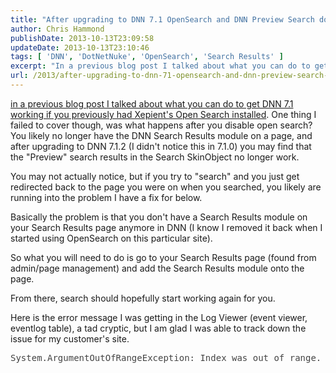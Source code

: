 ```yaml
---
title: "After upgrading to DNN 7.1 OpenSearch and DNN Preview Search doesn't work"
author: Chris Hammond
publishDate: 2013-10-13T23:09:58
updateDate: 2013-10-13T23:10:46
tags: [ 'DNN', 'DotNetNuke', 'OpenSearch', 'Search Results' ]
excerpt: "In a previous blog post I talked about what you can do to get DNN 7.1 working if you previously had Xepient's Open Search installed. One thing I failed to cover though, was what happens after you disable open search? You likely no longer have the DNN Search Results module on a page, and after upgrading to DNN 7.1.2 (I didn't notice this in 7.1.0) you may find that the \"Preview\" search results in the Search SkinObject no longer work. You may not actually notice, but if you try to \"search\" and you just get redirected back to the page you were on when you searched, you likely are running into the problem I have a fix for below."
url: /2013/after-upgrading-to-dnn-71-opensearch-and-dnn-preview-search-doesnt-work  # Use the generated URL with year
---
```

<p><a href="https://www.chrishammond.com/blog/itemid/2633/dnn-71-fails-to-load-with-opensearch-from-xepient">in a previous blog post I talked about what you can do to get DNN 7.1 working if you previously had Xepient's Open Search installed</a>. One thing I failed to cover though, was what happens after you disable open search? You likely no longer have the DNN Search Results module on a page, and after upgrading to DNN 7.1.2 (I didn't notice this in 7.1.0) you may find that the "Preview" search results in the Search SkinObject no longer work.</p> <p>You may not actually notice, but if you try to "search" and you just get redirected back to the page you were on when you searched, you likely are running into the problem I have a fix for below.</p> <p>Basically the problem is that you don't have a Search Results module on your Search Results page anymore in DNN (I know I removed it back when I started using OpenSearch on this particular site).</p> <p>So what you will need to do is go to your Search Results page (found from admin/page management) and add the Search Results module onto the page.</p> <p>From there, search should hopefully start working again for you.</p> <p>Here is the error message I was getting in the Log Viewer (event viewer, eventlog table), a tad cryptic, but I am glad I was able to track down the issue for my customer's site.</p> <p style="margin-left: 40px;"> </p> <pre style="color: #444444; margin-bottom: 0px;">System.ArgumentOutOfRangeException: Index was out of range. Must be non-negative and less than the size of the collection. Parameter name: index at System.Collections.ArrayList.get_Item(Int32 index) at DotNetNuke.Web.InternalServices.SearchServiceController.GetSearchModule() at DotNetNuke.Web.InternalServices.SearchServiceController.GetSearchModuleSettings() at DotNetNuke.Web.InternalServices.SearchServiceController.Preview(String keywords, String culture, Int32 forceWild, Int32 portal) at lambda_method(Closure , Object , Object[] ) at System.Web.Http.Controllers.ReflectedHttpActionDescriptor.ActionExecutor.&lt;&gt;c__DisplayClass13.&lt;GetExecutor&gt;b__c(Object instance, Object[] methodParameters) at System.Web.Http.Controllers.ReflectedHttpActionDescriptor.ActionExecutor.Execute(Object instance, Object[] arguments) at System.Web.Http.Controllers.ReflectedHttpActionDescriptor.&lt;&gt;c__DisplayClass5.&lt;ExecuteAsync&gt;b__4() at System.Threading.Tasks.TaskHelpers.RunSynchronously[TResult](Func`1 func, CancellationToken cancellationToken)</pre> <p>&nbsp;</p> <p>&nbsp;</p>

